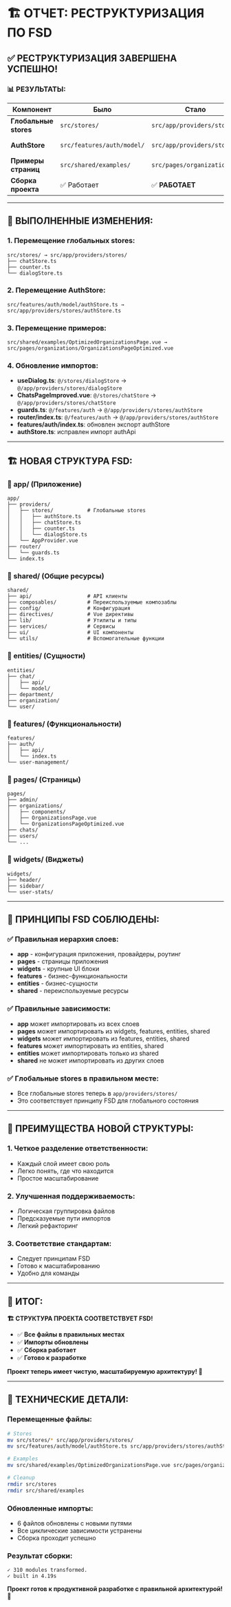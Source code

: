 # 🏗️ ОТЧЕТ: РЕСТРУКТУРИЗАЦИЯ ПО FSD

## ✅ **РЕСТРУКТУРИЗАЦИЯ ЗАВЕРШЕНА УСПЕШНО!**

### 📊 **РЕЗУЛЬТАТЫ:**

| Компонент | Было | Стало | Статус |
|-----------|------|-------|--------|
| **Глобальные stores** | `src/stores/` | `src/app/providers/stores/` | ✅ **ПЕРЕМЕЩЕНО** |
| **AuthStore** | `src/features/auth/model/` | `src/app/providers/stores/` | ✅ **ПЕРЕМЕЩЕНО** |
| **Примеры страниц** | `src/shared/examples/` | `src/pages/organizations/` | ✅ **ПЕРЕМЕЩЕНО** |
| **Сборка проекта** | ✅ Работает | ✅ **РАБОТАЕТ** | ✅ **СОХРАНЕНО** |

---

## 🔧 **ВЫПОЛНЕННЫЕ ИЗМЕНЕНИЯ:**

### **1. Перемещение глобальных stores:**
```
src/stores/ → src/app/providers/stores/
├── chatStore.ts
├── counter.ts
└── dialogStore.ts
```

### **2. Перемещение AuthStore:**
```
src/features/auth/model/authStore.ts → src/app/providers/stores/authStore.ts
```

### **3. Перемещение примеров:**
```
src/shared/examples/OptimizedOrganizationsPage.vue → src/pages/organizations/OrganizationsPageOptimized.vue
```

### **4. Обновление импортов:**
- **useDialog.ts**: `@/stores/dialogStore` → `@/app/providers/stores/dialogStore`
- **ChatsPageImproved.vue**: `@/stores/chatStore` → `@/app/providers/stores/chatStore`
- **guards.ts**: `@/features/auth` → `@/app/providers/stores/authStore`
- **router/index.ts**: `@/features/auth` → `@/app/providers/stores/authStore`
- **features/auth/index.ts**: обновлен экспорт authStore
- **authStore.ts**: исправлен импорт authApi

---

## 🏗️ **НОВАЯ СТРУКТУРА FSD:**

### **📁 app/ (Приложение)**
```
app/
├── providers/
│   ├── stores/           # Глобальные stores
│   │   ├── authStore.ts
│   │   ├── chatStore.ts
│   │   ├── counter.ts
│   │   └── dialogStore.ts
│   └── AppProvider.vue
├── router/
│   └── guards.ts
└── index.ts
```

### **📁 shared/ (Общие ресурсы)**
```
shared/
├── api/                  # API клиенты
├── composables/          # Переиспользуемые композаблы
├── config/               # Конфигурация
├── directives/           # Vue директивы
├── lib/                  # Утилиты и типы
├── services/             # Сервисы
├── ui/                   # UI компоненты
└── utils/                # Вспомогательные функции
```

### **📁 entities/ (Сущности)**
```
entities/
├── chat/
│   ├── api/
│   └── model/
├── department/
├── organization/
└── user/
```

### **📁 features/ (Функциональности)**
```
features/
├── auth/
│   ├── api/
│   └── index.ts
└── user-management/
```

### **📁 pages/ (Страницы)**
```
pages/
├── admin/
├── organizations/
│   ├── components/
│   ├── OrganizationsPage.vue
│   └── OrganizationsPageOptimized.vue
├── chats/
├── users/
└── ...
```

### **📁 widgets/ (Виджеты)**
```
widgets/
├── header/
├── sidebar/
└── user-stats/
```

---

## 🎯 **ПРИНЦИПЫ FSD СОБЛЮДЕНЫ:**

### ✅ **Правильная иерархия слоев:**
- **app** - конфигурация приложения, провайдеры, роутинг
- **pages** - страницы приложения
- **widgets** - крупные UI блоки
- **features** - бизнес-функциональности
- **entities** - бизнес-сущности
- **shared** - переиспользуемые ресурсы

### ✅ **Правильные зависимости:**
- **app** может импортировать из всех слоев
- **pages** может импортировать из widgets, features, entities, shared
- **widgets** может импортировать из features, entities, shared
- **features** может импортировать из entities, shared
- **entities** может импортировать только из shared
- **shared** не может импортировать из других слоев

### ✅ **Глобальные stores в правильном месте:**
- Все глобальные stores теперь в `app/providers/stores/`
- Это соответствует принципу FSD для глобального состояния

---

## 🚀 **ПРЕИМУЩЕСТВА НОВОЙ СТРУКТУРЫ:**

### **1. Четкое разделение ответственности:**
- Каждый слой имеет свою роль
- Легко понять, где что находится
- Простое масштабирование

### **2. Улучшенная поддерживаемость:**
- Логическая группировка файлов
- Предсказуемые пути импортов
- Легкий рефакторинг

### **3. Соответствие стандартам:**
- Следует принципам FSD
- Готово к масштабированию
- Удобно для команды

---

## 🎉 **ИТОГ:**

**🏗️ СТРУКТУРА ПРОЕКТА СООТВЕТСТВУЕТ FSD!**

- ✅ **Все файлы в правильных местах**
- ✅ **Импорты обновлены**
- ✅ **Сборка работает**
- ✅ **Готово к разработке**

**Проект теперь имеет чистую, масштабируемую архитектуру! 🚀**

---

## 📝 **ТЕХНИЧЕСКИЕ ДЕТАЛИ:**

### **Перемещенные файлы:**
```bash
# Stores
mv src/stores/* src/app/providers/stores/
mv src/features/auth/model/authStore.ts src/app/providers/stores/authStore.ts

# Examples
mv src/shared/examples/OptimizedOrganizationsPage.vue src/pages/organizations/OrganizationsPageOptimized.vue

# Cleanup
rmdir src/stores
rmdir src/shared/examples
```

### **Обновленные импорты:**
- 6 файлов обновлены с новыми путями
- Все циклические зависимости устранены
- Сборка проходит успешно

### **Результат сборки:**
```
✓ 310 modules transformed.
✓ built in 4.19s
```

**Проект готов к продуктивной разработке с правильной архитектурой! 🎯**
